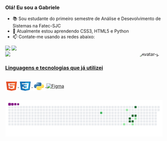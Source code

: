 ### Olá! Eu sou a Gabriele

- 📚 Sou estudante do primeiro semestre de Análise e Desevolvimento de Sistemas na Fatec-SJC
- 🌱 Atualmente estou aprendendo CSS3, HTML5 e Python
- 📫 Contate-me usando as redes abaixo:

<div> 
  <a href = "mailto:gabrielessdeoliveira@gmail.com"><img src="https://img.shields.io/badge/Gmail-D14836?style=for-the-badge&logo=gmail&logoColor=white" target="_blank"></a>
  <a href="https://www.linkedin.com/in/gabriele-oliveira-929317221" target="_blank"><img src="https://img.shields.io/badge/-LinkedIn-%230077B5?style=for-the-badge&logo=linkedin&logoColor=white" target="_blank"></a> 
</div>

<div>
  <a href="https://github.com/oliveira-gabriele">
  <img height="180em" src="https://github-readme-stats.vercel.app/api?username=oliveira-gabriele&show_icons=true&theme=vue&include_all_commits=true&count_private=true"/>
  <img align="right" alt="Avatar-pic" height="150" style="border-radius:50px;" src="https://i.picasion.com/pic91/b8adcd7dd820c3f6fb2ee9a4a1f14473.gif">
 </div>
  
 ### Linguagens e tecnologias que já utilizei
<div style="display: inline_block"><br>
  <img align="center" alt="HTML" height="30" width="40" src="https://raw.githubusercontent.com/devicons/devicon/master/icons/html5/html5-original.svg">
  <img align="center" alt="CSS" height="30" width="40" src="https://raw.githubusercontent.com/devicons/devicon/master/icons/css3/css3-original.svg">
  <img align="center" alt="Python" height="30" width="40" src="https://raw.githubusercontent.com/devicons/devicon/master/icons/python/python-original.svg">
  <img align="center" alt="Figma" height="30" width="40" src="https://cdn.jsdelivr.net/gh/devicons/devicon/icons/figma/figma-original.svg">
</div>
  
##
  ![snake gif](https://github.com/oliveira-gabriele/oliveira-gabriele/blob/output/github-contribution-grid-snake.gif)
